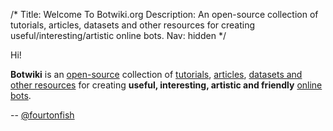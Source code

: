 /*
Title: Welcome To Botwiki.org
Description: An open-source collection of tutorials, articles, datasets and other resources for creating useful/interesting/artistic online bots.
Nav: hidden
*/


Hi!

**Botwiki** is an [open-source](https://github.com/botwiki/botwiki.org) collection of [tutorials](tutorials/), [articles](articles/), [datasets and other resources](resources/) for creating **useful, interesting, artistic and friendly** [online bots](bots/).

-- [@fourtonfish](https://twitter.com/fourtonfish)
